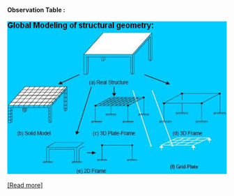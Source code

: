 #### Observation Table :

<img alt="" src="images/Observation_Table.JPG" width="560" height="350">

<a href="docs/Exp-5 Portal frames.pdf">[Read more]</a>